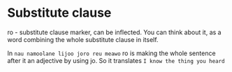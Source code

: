 # Substitute clause

ro - substitute clause marker, can be inflected. You can think about it, as a word combining the whole substitute clause in itself.

In `nau namoolane lijoo joro reu meawo` ro is making the whole sentence after it an adjective by using jo. So it translates `I know the thing you heard`